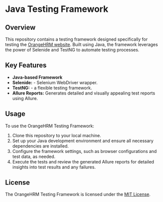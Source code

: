 # Java Testing Framework

## Overview
This repository contains a testing framework designed specifically for testing the [OrangeHRM website](https://opensource-demo.orangehrmlive.com/web/index.php/auth/login).
Built using Java, the framework leverages the power of Selenide and TestNG to automate testing processes.

## Key Features
- **Java-based Framework**
- **Selenide:** - Selenium WebDriver wrapper.
- **TestNG:** - a flexible testing framework.
- **Allure Reports:** Generates detailed and visually appealing test reports using Allure.

## Usage
To use the OrangeHRM Testing Framework:
1. Clone this repository to your local machine.
2. Set up your Java development environment and ensure all necessary dependencies are installed.
3. Configure the framework settings, such as browser configurations and test data, as needed.
4. Execute the tests and review the generated Allure reports for detailed insights into test results and any failures.

## License
The OrangeHRM Testing Framework is licensed under the [MIT License](License).


